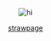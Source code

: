 <p align="center">
 <img src="https://i.postimg.cc/ZYpZHwZx/bannertest2.png" alt="hi" /> </p>
 
<p align="center">
 <a href="https://floodescape.straw.page/">strawpage</a>
</p>
